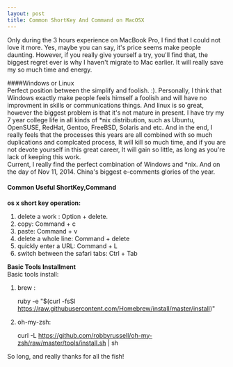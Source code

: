 ```yaml
--- 
layout: post 
title: Common ShortKey And Command on MacOSX
---
```


Only during the 3 hours experience on MacBook Pro, I find that I could not love it more. Yes, maybe you can say, it's price seems make people daunting. However, if you really give yourself a try, you'll find that, the biggest regret ever is why I haven't migrate to Mac earlier. It will really save my so much time and energy.   

####Windows or Linux   
Perfect position between the simplify and foolish. :). Personally, I think that Windows exactly make people feels himself a foolish and will have no improvment in skills or communications things. And linux is so great, however the biggest problem is that it's not mature in present. I have try my 7 year college life in all kinds of \*nix distribution, such as Ubuntu, OpenSUSE, RedHat, Gentoo, FreeBSD, Solaris and etc. And in the end, I really feels that the processes this years are all combined with so much duplications and complcated process, It will kill so much time, and if you are not devote yourself in this great career, It will gain so little, as long as you're lack of keeping this work.   
Current, I really find the perfect combination of Windows and \*nix. And on the day of Nov 11, 2014. China's biggest e-comments glories of the year.   
#### Common Useful ShortKey,Command    
**os x short key operation:**      
1. delete a work : Option \+ delete.   
2. copy: Command \+ c    
3. paste: Command \+ v    
4. delete a whole line:  Command \+ delete   
5. quickly enter a URL: Command \+ L     
6. switch between the safari tabs: Ctrl \+ Tab    

**Basic Tools Installment**  
Basic tools install:    
1. brew :  

	ruby -e "$(curl -fsSl https://raw.githubusercontent.com/Homebrew/install/master/install)"    

2. oh-my-zsh:    

	curl -L https://github.com/robbyrussell/oh-my-zsh/raw/master/tools/install.sh | sh   


So long, and really thanks for all the fish!
